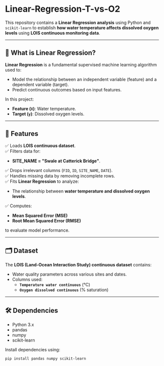 # Linear-Regression-T-vs-O2

This repository contains a **Linear Regression analysis** using Python and `scikit-learn` to establish **how water temperature affects dissolved oxygen levels** using **LOIS continuous monitoring data**.

---

## 🤖 What is Linear Regression?

**Linear Regression** is a fundamental supervised machine learning algorithm used to:
- Model the relationship between an independent variable (feature) and a dependent variable (target).
- Predict continuous outcomes based on input features.

In this project:
- **Feature (`X`)**: Water temperature.
- **Target (`y`)**: Dissolved oxygen levels.

---

## 🚀 Features

✅ Loads **LOIS continuous dataset**.  
✅ Filters data for:
- **SITE_NAME = "Swale at Catterick Bridge"**.

✅ Drops irrelevant columns (`FID`, `ID`, `SITE_NAME`, `DATE`).  
✅ Handles missing data by removing incomplete rows.  
✅ Fits **Linear Regression** to analyze:
- The relationship between **water temperature and dissolved oxygen levels**.

✅ Computes:
- **Mean Squared Error (MSE)**
- **Root Mean Squared Error (RMSE)**

to evaluate model performance.

---

## 🗂️ Dataset

The **LOIS (Land-Ocean Interaction Study) continuous dataset** contains:
- Water quality parameters across various sites and dates.
- Columns used:
  - **`Temperature water continuous`** (°C)
  - **`Oxygen dissolved continuous`** (% saturation)

---

## 🛠️ Dependencies

- Python 3.x
- pandas
- numpy
- scikit-learn

Install dependencies using:

```bash
pip install pandas numpy scikit-learn
